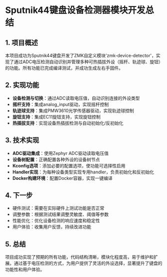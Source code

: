 # Sputnik44键盘设备检测器模块开发总结

## 1. 项目概述

本项目成功为Sputnik44键盘开发了ZMK自定义模块'zmk-device-detector'，实现了通过ADC电压检测自动识别并管理多种可热插拔外设（摇杆、轨迹球、旋钮）的功能。所有功能已完成编译测试，并成功生成左右手固件。

## 2. 实现功能

- **设备检测与切换**：通过ADC读取电压值，自动识别连接的外设类型
- **摇杆支持**：集成analog_input驱动，实现摇杆控制
- **轨迹球支持**：集成PMW3610光学传感器驱动，实现轨迹球控制
- **旋钮支持**：集成EC11旋钮支持，实现旋钮控制
- **热插拔支持**：实现设备热插拔检测与自动初始化/反初始化

## 3. 技术实现

- **ADC驱动集成**：使用Zephyr ADC驱动读取电压值
- **设备树配置**：正确配置各种外设的设备树节点
- **Kconfig选项**：添加必要的配置选项，使功能可选择性启用
- **Handler实现**：为每种设备类型实现专用handler，负责初始化和反初始化
- **Docker构建环境**：配置Docker容器，实现一键编译

## 4. 下一步

- 硬件测试：需要在实际硬件上测试功能是否正常
- 调整参数：根据测试结果调整灵敏度、阈值等参数
- 性能优化：优化设备检测的响应速度和稳定性
- 用户体验：收集用户反馈，持续改进功能

## 5. 总结

项目成功实现了预期的所有功能，代码结构清晰，模块化程度高，易于维护和扩展。通过基于电压检测的方式，为用户提供了灵活的外设选择，显著提升了键盘的功能性和用户体验。
